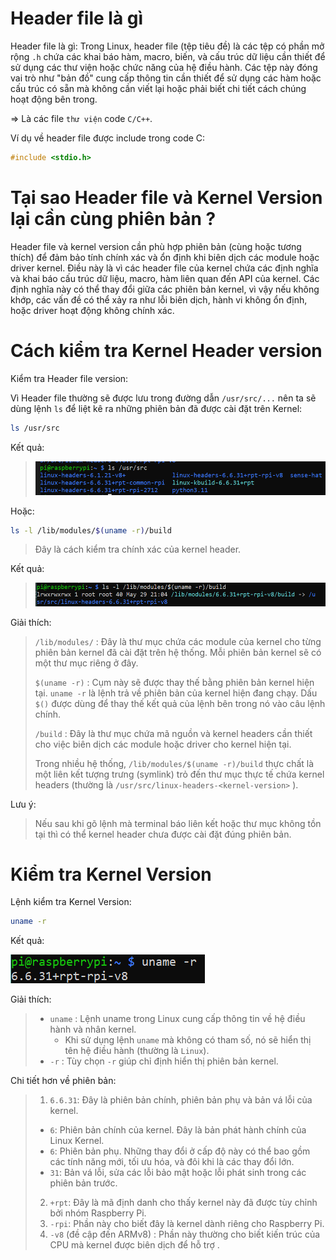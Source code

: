 
# Header file là gì 

Header file là gì: Trong Linux, header file (tệp tiêu đề) là các tệp có phần mở rộng `.h` chứa các khai báo hàm, macro, biến, và cấu trúc dữ liệu cần thiết để sử dụng các thư viện hoặc chức năng của hệ điều hành. Các tệp này đóng vai trò như "bản đồ" cung cấp thông tin cần thiết để sử dụng các hàm hoặc cấu trúc có sẵn mà không cần viết lại hoặc phải biết chi tiết cách chúng hoạt động bên trong.

=> Là các file `thư viện` code `C/C++`.

Ví dụ về header file được include trong code C:

``` C
#include <stdio.h>
```

# Tại sao Header file và Kernel Version lại cần cùng phiên bản ?

Header file và kernel version cần phù hợp phiên bản (cùng hoặc tương thích) để đảm bảo tính chính xác và ổn định khi biên dịch các module hoặc driver kernel. Điều này là vì các header file của kernel chứa các định nghĩa và khai báo cấu trúc dữ liệu, macro, hàm liên quan đến API của kernel. Các định nghĩa này có thể thay đổi giữa các phiên bản kernel, vì vậy nếu không khớp, các vấn đề có thể xảy ra như lỗi biên dịch, hành vi không ổn định, hoặc driver hoạt động không chính xác.

# Cách kiểm tra Kernel Header version

 Kiểm tra Header file version:

Vì Header file thường sẽ được lưu trong đường dẫn `/usr/src/...` nên ta sẽ dùng lệnh `ls` để liệt kê ra những phiên bản đã được cài đặt trên Kernel:

``` bash
ls /usr/src 
```
Kết quả:

> ![alt text](Image\image.png)



Hoặc: 

``` bash 
ls -l /lib/modules/$(uname -r)/build
```
> Đây là cách kiểm tra chính xác của kernel header.

Kết quả:

> ![alt text](Image\image-2.png)

Giải thích:

> `/lib/modules/` : Đây là thư mục chứa các module của kernel cho từng phiên bản kernel đã cài đặt trên hệ thống. Mỗi phiên bản kernel sẽ có một thư mục riêng ở đây.
>
>`$(uname -r)` : Cụm này sẽ được thay thế bằng phiên bản kernel hiện tại. `uname -r` là lệnh trả về phiên bản của kernel hiện đang chạy. Dấu `$()` được dùng để thay thế kết quả của lệnh bên trong nó vào câu lệnh chính.
>
>`/build` : Đây là thư mục chứa mã nguồn và kernel headers cần thiết cho việc biên dịch các module hoặc driver cho kernel hiện tại. 
>
>Trong nhiều hệ thống, `/lib/modules/$(uname -r)/build` thực chất là một liên kết tượng trưng (symlink) trỏ đến thư mục thực tế chứa kernel headers 
>(thường là `/usr/src/linux-headers-<kernel-version>` ).

Lưu ý:
> Nếu sau khi gõ lệnh mà terminal báo liên kết hoặc thư mục không tồn tại thì có thể kernel header chưa được cài đặt đúng phiên bản.

# Kiểm tra Kernel Version

Lệnh kiểm tra Kernel Version:

``` bash
uname -r
```

Kết quả: 

![alt text](Image\image-3.png)

Giải thích:

> - `uname` : Lệnh uname trong Linux cung cấp thông tin về hệ điều hành và nhân kernel.
>   - Khi sử dụng lệnh `uname` mà không có tham số, nó sẽ hiển thị tên hệ điều hành (thường là `Linux`).
> - `-r` : Tùy chọn `-r` giúp chỉ định hiển thị phiên bản kernel.

Chi tiết hơn về phiên bản: 

> 1. `6.6.31`: Đây là phiên bản chính, phiên bản phụ và bản vá lỗi của kernel.
>   - `6`: Phiên bản chính của kernel. Đây là bản phát hành chính của Linux Kernel.
>   - `6`: Phiên bản phụ. Những thay đổi ở cấp độ này có thể bao gồm các tính năng mới, tối ưu hóa, và đôi khi là các thay đổi lớn.
>   - `31`: Bản vá lỗi, sửa các lỗi bảo mật hoặc lỗi phát sinh trong các phiên bản trước.
> 2. `+rpt`: Đây là mã định danh cho thấy kernel này đã được tùy chỉnh bởi nhóm Raspberry Pi.
> 3. `-rpi`: Phần này cho biết đây là kernel dành riêng cho Raspberry Pi.
> 4. `-v8` (đề cập đến ARMv8) : Phần này thường cho biết kiến trúc của CPU mà kernel được biên dịch để hỗ trợ .
